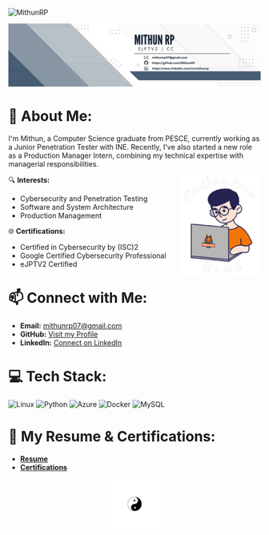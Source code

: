 <p align="left"> <img src="https://komarev.com/ghpvc/?username=MithunRP&label=Profile%20Views&color=0e75b6&style=flat" alt="MithunRP" /> </p>

<img alt="Professional Banner" src="https://github.com/MithunRP/MithunRP/blob/main/banner.png">

# 💫 About Me:
I'm Mithun, a Computer Science graduate from PESCE, currently working as a Junior Penetration Tester with INE. Recently, I've also started a new role as a Production Manager Intern, combining my technical expertise with managerial responsibilities.


<img align="right" src="https://github.com/MithunRP/MithunRP/blob/main/Coding.gif" height="200" />


🔍 **Interests:**
- Cybersecurity and Penetration Testing
- Software and System Architecture
- Production Management
  
🌐 **Certifications:**
- Certified in Cybersecurity by (ISC)2
- Google Certified Cybersecurity Professional
- eJPTV2 Certified

# 📫 Connect with Me:
- **Email:** [mithunrp07@gmail.com](mailto:mithunrp07@gmail.com)
- **GitHub:** [Visit my Profile](https://github.com/MithunRP)
- **LinkedIn:** [Connect on LinkedIn](https://www.linkedin.com/in/mithunrp/)

# 💻 Tech Stack:
![Linux](https://img.shields.io/badge/Linux-FCC624?style=for-the-badge&logo=linux&logoColor=black)
![Python](https://img.shields.io/badge/python-3670A0?style=for-the-badge&online&logo=python&logoColor=ffdd54)
![Azure](https://img.shields.io/badge/azure-%230072C6.svg?style=for-the-badge&logo=microsoftazure&logoEColor=white)
![Docker](https://img.shields.io/badge/docker-%230db7ed.svg?style=for-the-badge&logo=docker&logoColor=white)
![MySQL](https://img.shields.io/badge/mysql-%2300000f.svg?style=for-the-badge&logo=mysql&logoColor=white)

# 📄 My Resume & Certifications:
- **[Resume](https://rb.gy/3rdzma)**
- **[Certifications](https://shorturl.at/nwxW0)**

<div align="center">
    <img src="https://github.com/MithunRP/MithunRP/blob/main/yin.gif" height="100" alt="Yin Yang Animation" />
</div>
